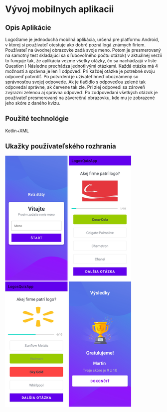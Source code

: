 # Vývoj mobilnych aplikacii
## Opis Aplikácie
LogoGame je jednoduchá mobilná aplikácia, určená pre platformu Android, v ktorej si používateľ otestuje ako dobré pozná logá známych firiem. Používateľ na úvodnej obrazovke zadá svoje meno. Potom je presmerovaný na samotný test skladajúci sa s   ľubovoľného počtu otázok( v aktuálnej verzii to funguje tak, že aplikácia vezme všetky otázky, čo sa nachádzajú v liste Question ) Následne prechádza jednotlivými otázkami. Každá otázka má 4 možnosti a správna je len 1 odpoveď. Pri každej otázke je potrebné svoju odpoveď potvrdiť. Po potvrdení je užívateľ hneď oboznámený so správnosťou svojej odpovede. Ak je tlačidlo s odpoveďou zelené tak odpovedal správne, ak červene tak zle. Pri zlej odpovedi sa zároveň zvýrazni zelenou aj správna odpoveď. Po zodpovedaní všetkých otázok je používateľ presmerovaný na záverečnú obrazovku, kde  mu je zobrazené jeho skóre z daného kvízu.
## Použité technológie
Kotlin+XML

## Ukažky používateľského rozhrania
<p float="left">
  <img src="https://github.com/martinjankech/vyvoj_mobilnych_aplikacii/blob/master/pouzivatelske%20rozhranie%20fotky/Screenshot_20230124-213539_LogosQuizApp.jpg" width="200",height="400",padding-right: 30px; />
   <img src="https://github.com/martinjankech/vyvoj_mobilnych_aplikacii/blob/master/pouzivatelske%20rozhranie%20fotky/Screenshot_20230124-213618_LogosQuizApp.jpg" width="200",height="400",padding-right: 30px /> 
  <img src="https://github.com/martinjankech/vyvoj_mobilnych_aplikacii/blob/master/pouzivatelske%20rozhranie%20fotky/Screenshot_20230124-213646_LogosQuizApp.jpg" width="200",height="400",padding-right: 30px /> 
  <img src="https://github.com/martinjankech/vyvoj_mobilnych_aplikacii/blob/master/pouzivatelske%20rozhranie%20fotky/Screenshot_20230124-213712_LogosQuizApp.jpg" width="200",height="400" />
</p>


